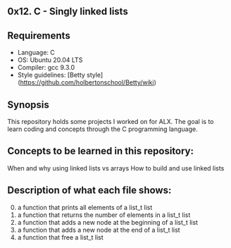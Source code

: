 ## 0x12. C - Singly linked lists

## Requirements
* Language: C
* OS: Ubuntu 20.04 LTS
* Compiler: gcc 9.3.0
* Style guidelines: [Betty style] (https://github.com/holbertonschool/Betty/wiki)

## Synopsis
This repository holds some projects I worked on for ALX. The goal is to learn coding and concepts through the C programming language.

## Concepts to be learned in this repository:
When and why using linked lists vs arrays
How to build and use linked lists

## Description of what each file shows:
0. a function that prints all elements of a list_t  list
1. a function that returns the number of elements in a list_t  list
2. a function that adds a new node at the beginning of a list_t  list
3. a function that adds a new node at the end of a list_t list
4. a function that free a list_t list

